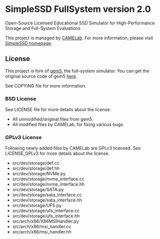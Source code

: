 # SimpleSSD FullSystem version 2.0
Open-Source Licensed Educational SSD Simulator for High-Performance Storage and Full-System Evaluations

This project is managed by [CAMELab](http://camelab.org/).
For more information, please visit [SimpleSSD homepage](http://simplessd.org/).

## License
This project is fork of [gem5](http://gem5.org), the full-system simulator.
You can get the original source code of gem5 [here](https://github.com/gem5/gem5).

See COPYING file for more information.

### BSD License
See LICENSE file for more details about the license.
 - All unmodified/original files from gem5.
 - All modified files by CAMELab, for fixing various bugs.

### GPLv3 License
Following newly added files by CAMELab are GPLv3 licensed.
See LICENSE_GPLv3 for more details about the license.
 - src/dev/storage/def.cc
 - src/dev/storage/def.hh
 - src/dev/storage/NVMe.py
 - src/dev/storage/nvme_interface.cc
 - src/dev/storage/nvme_interface.hh
 - src/dev/storage/SATA.py
 - src/dev/storage/sata_interface.cc
 - src/dev/storage/sata_interface.hh
 - src/dev/storage/UFS.py
 - src/dev/storage/ufs_interface.cc
 - src/dev/storage/ufs_interface.hh
 - src/arch/x86/X86MSIHandler.py
 - src/arch/x86/msi_handler.cc
 - src/arch/x86/msi_handler.hh
